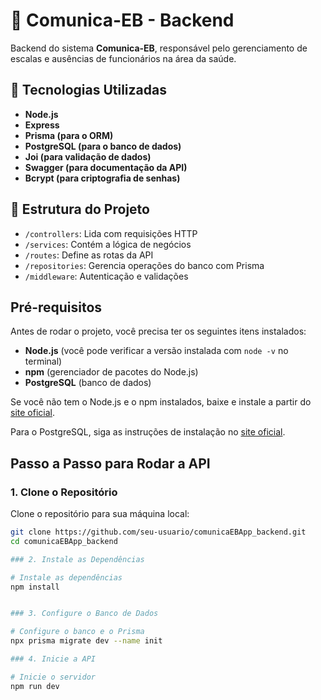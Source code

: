 # 📌 Comunica-EB - Backend

Backend do sistema **Comunica-EB**, responsável pelo gerenciamento de escalas e ausências de funcionários na área da saúde.

## 🚀 Tecnologias Utilizadas
- **Node.js**
- **Express**
- **Prisma (para o ORM)**
- **PostgreSQL (para o banco de dados)**
- **Joi (para validação de dados)**
- **Swagger (para documentação da API)**
- **Bcrypt (para criptografia de senhas)**

## 📂 Estrutura do Projeto
- `/controllers`: Lida com requisições HTTP
- `/services`: Contém a lógica de negócios
- `/routes`: Define as rotas da API
- `/repositories`: Gerencia operações do banco com Prisma
- `/middleware`: Autenticação e validações

## Pré-requisitos

Antes de rodar o projeto, você precisa ter os seguintes itens instalados:

- **Node.js** (você pode verificar a versão instalada com `node -v` no terminal)
- **npm** (gerenciador de pacotes do Node.js)
- **PostgreSQL** (banco de dados)

Se você não tem o Node.js e o npm instalados, baixe e instale a partir do [site oficial](https://nodejs.org/).

Para o PostgreSQL, siga as instruções de instalação no [site oficial](https://www.postgresql.org/download/).

## Passo a Passo para Rodar a API


### 1. Clone o Repositório

Clone o repositório para sua máquina local:

```bash
git clone https://github.com/seu-usuario/comunicaEBApp_backend.git
cd comunicaEBApp_backend

### 2. Instale as Dependências

# Instale as dependências
npm install


### 3. Configure o Banco de Dados

# Configure o banco e o Prisma
npx prisma migrate dev --name init

### 4. Inicie a API

# Inicie o servidor
npm run dev
